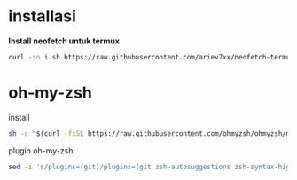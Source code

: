 # installasi
**Install neofetch untuk termux**
```bash 
curl -so i.sh https://raw.githubusercontent.com/ariev7xx/neofetch-termux/main/neofetch.sh && chmod +x i.sh && ./i.sh
```
# oh-my-zsh

install

```bash
sh -c "$(curl -fsSL https://raw.githubusercontent.com/ohmyzsh/ohmyzsh/master/tools/install.sh)"
```

plugin oh-my-zsh

```bash
sed -i 's/plugins=(git)/plugins=(git zsh-autosuggestions zsh-syntax-highlighting)/g' .zshrc
```
